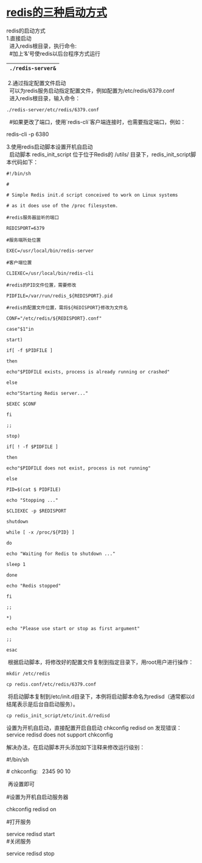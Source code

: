 # [redis的三种启动方式](http://www.cnblogs.com/pqchao/p/6549510.html)

redis的启动方式  
1.直接启动  
  进入redis根目录，执行命令:  
  \#加上‘&’号使redis以后台程序方式运行

| `./redis-server&` |
| :--- |


 2.通过指定配置文件启动  
  可以为redis服务启动指定配置文件，例如配置为/etc/redis/6379.conf  
  进入redis根目录，输入命令：

`./redis-server/etc/redis/6379.conf`

  \#如果更改了端口，使用\`redis-cli\`客户端连接时，也需要指定端口，例如：

redis-cli -p 6380

3.使用redis启动脚本设置开机自启动  
  启动脚本 redis\_init\_script 位于位于Redis的 /utils/ 目录下，redis\_init\_script脚本代码如下：

`#!/bin/sh`

`#`

`# Simple Redis init.d script conceived to work on Linux systems`

`# as it does use of the /proc filesystem.`

`#redis服务器监听的端口`

`REDISPORT=6379`

`#服务端所处位置`

`EXEC=/usr/local/bin/redis-server`

`#客户端位置`

`CLIEXEC=/usr/local/bin/redis-cli`

`#redis的PID文件位置，需要修改`

`PIDFILE=/var/run/redis_${REDISPORT}.pid`

`#redis的配置文件位置，需将${REDISPORT}修改为文件名`

`CONF="/etc/redis/${REDISPORT}.conf"`

`case"$1"in`

`start)`

`if[ -f $PIDFILE ]`

`then`

`echo"$PIDFILE exists, process is already running or crashed"`

`else`

`echo"Starting Redis server..."`

`$EXEC $CONF`

`fi`

`;;`

`stop)`

`if[ ! -f $PIDFILE ]`

`then`

`echo"$PIDFILE does not exist, process is not running"`

`else`

`PID=$(cat $ PIDFILE)`

`echo "Stopping ..."`

`$CLIEXEC -p $REDISPORT`

`shutdown`

`while [ -x /proc/${PID} ]`

`do`

`echo "Waiting for Redis to shutdown ..."`

`sleep 1`

`done`

`echo "Redis stopped"`

`fi`

`;;`

`*)`

`echo "Please use start or stop as first argument"`

`;;`

`esac`

 根据启动脚本，将修改好的配置文件复制到指定目录下，用root用户进行操作：

`mkdir /etc/redis`

`cp redis.conf/etc/redis/6379.conf`

 将启动脚本复制到/etc/init.d目录下，本例将启动脚本命名为redisd（通常都以d结尾表示是后台自启动服务）。

`cp redis_init_script/etc/init.d/redisd`

设置为开机自启动，直接配置开启自启动 chkconfig redisd on 发现错误： service redisd does not support chkconfig

解决办法，在启动脚本开头添加如下注释来修改运行级别：

\#!/bin/sh

\# chkconfig:   2345 90 10



 再设置即可

\#设置为开机自启动服务器

chkconfig redisd on

\#打开服务

service redisd start  
\#关闭服务

service redisd stop

